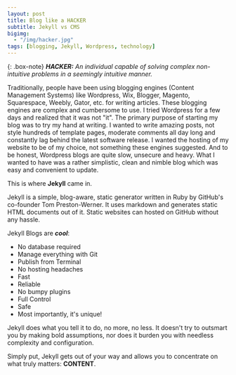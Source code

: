 ```yaml
---
layout: post
title: Blog like a HACKER
subtitle: Jekyll vs CMS
bigimg: 
  - "/img/hacker.jpg"
tags: [blogging, Jekyll, Wordpress, technology]
---
```


{: .box-note}
***HACKER:*** *An individual capable of solving complex non-intuitive problems in a seemingly intuitive manner.*

Traditionally, people have been using blogging engines (Content Management Systems) like Wordpress, Wix, Blogger, Magento, Squarespace, Weebly, Gator, etc. for writing articles. These blogging engines are complex and cumbersome to use. I tried Wordpress for a few days and realized that it was not "it". The primary purpose of starting my blog was to try my hand at writing. I wanted to write amazing posts, not style hundreds of template pages, moderate comments all day long and constantly lag behind the latest software release. I wanted the hosting of my website to be of my choice, not something these engines suggested. And to be honest, Wordpress blogs are quite slow, unsecure and heavy. What I wanted to have was a rather simplistic, clean and nimble blog which was easy and convenient to update.

This is where **Jekyll** came in.

Jekyll is a simple, blog-aware, static generator written in Ruby by GitHub's co-founder Tom Preston-Werner. It uses markdown and generates static HTML documents out of it. Static websites can hosted on GitHub without any hassle.

Jekyll Blogs are ***cool***:

- No database required
- Manage everything with Git
- Publish from Terminal
- No hosting headaches
- Fast
- Reliable
- No bumpy plugins
- Full Control
- Safe
- Most importantly, it's unique!

Jekyll does what you tell it to do, no more, no less. It doesn't try to outsmart you by making bold assumptions, nor does it burden you with needless complexity and configuration.

Simply put, Jekyll gets out of your way and allows you to concentrate on what truly matters: **CONTENT**.
